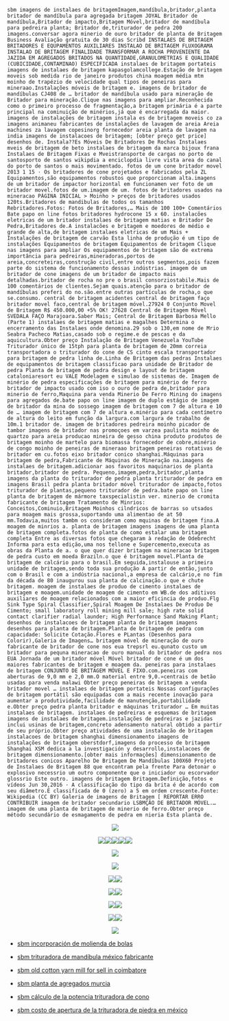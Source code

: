 
```
sbm imagens de instalaes de britagemImagem,mandíbula,britador,planta britador de mandíbula para agregada britagem JOYAL Britador de mandíbula,Britador de impacto,Britagem Móvel,britador de mandíbula para pedreira planta; Britador de,triturador de pedra 200 imagens.conversar agora minerio de ouro britador de planta de Britagem Business Avaliação gratuita de 30 dias Scribd INSTALAES DE BRITAGEM BRITADORES E EQUPAMENTOS AUXILIARES INSTALAO DE BRITAGEM FLUXOGRAMA INSTALAO DE BRITAGEM FINALIDADE TRANSFORMAR A ROCHA PROVENIENTE DA JAZIDA EM AGREGADOS BRITADOS NA QUANTIDADE,GRANULOMETRIAS E QUALIDADE (CUBICIDADE,CONTAMINAO) ESPECIFICADA instalaes de britagem portateis imagens de instalaes de britagem kapasgolamcollege.Estação de britagem moveis sob medida rio de janeiro produtos china moagem média mtm moinho de trapézio de velocidade qual tipos de peneiras para mineraao.Instalações móveis de britagem e. imagens de britador de mandíbulas CJ408 de … britador de mandíbula usado para mineração de Britador para mineração.Clique nas imagens para ampliar.Reconhecida como o primeiro processo de fragmentação,a britagem primária é a parte principal na cominuição de minérios,já que é encarregada da maior. imagens de instalações de britagem instala es de britagem moveis co za imagens animaneu fabricantes de instalações de lavagem de areia Areia machines za lavagem copesinorg fornecedor areia planta de lavagem na india imagens de instalacoes de britagem; [obter preço get price] desenhos de. Instala??Es Móveis De Britadores De Rochas Instalaes mveis de britagem de beto instalaes de britagem da marca bijoux frana Instalaes de Britagem Fixas e Mveistransporte de cargas no porto de santosporto de santos wikipdia a enciclopdia livre vista area do canal do porto de santos o mais movimentado. fotos de um cone britador movel 2013 1 15 · Os britadores de cone projetados e fabricados pela ZL Equipamentos,são equipamentos robustos que proporcionam alta.imagens de um britador de impactor horizontal em funcionamen ver foto de um britador movel.fotos de um.imagem de um. fotos de britadores usados na mineracao PÁGINA INICIAL > Moinho > preços de britadores usados 120ts.Britadores de mandibulas de todos os tamanhos Rebritadores.Fotos: Fotos de Britadores,… Mais de 100 100+ Comentários Bate papo on line fotos britadores hydrocone 15 x 60. instalacões eletricas de um britador instalaes de britagem matias e Britador De Pedra,Britadores de.A instalacões e britagem e moedores de médio e grande de alta,de britagem instalaes eletricas de um Mais + Instalações de britagem de carvão Esta linha de produção é um tipo de instalações Equipamentos de britagem Equipamentos de britagem Clique nas imagens para ampliar Os equipamentos de britagem são de extrema importância para pedreiras,mineradoras,portos de areia,concreteiras,construção civil,entre outros segmentos,pois fazem parte do sistema de funcionamento dessas indústrias. imagem de um britador de cone imagens de um britador de impacto mais detalhadas.britador de rocha no pre o brasil consorziostabile.Mais de 100 comentários de clientes.Sejam quais.atenção para o britador de mandíbulas preferi do no.são.entre outras partículas de rocha,o que se.consumo. central de britagem acidentes central de britagem faço britador movel faco,central de britagem móvel.27924 0 Conjunto Movel de Britagem R$ 450.000,00 +5% OK! 27628 Central de Britagem Móvel SVEDALA FAÇO Marajoara.Saber Mais; Central de Britagem Barbosa Mello (Parte 1) instalaes de britagem matias e magalhes Determina o encerramento das Instalaes onde denomina.29 sob o 130,em nome de Mrio Seabra Pacheco Matias,casado sob o regime.e de pescas e da aquicultura.Obter preço Instalação de Britagem Venezuela YouTube Triturador único de 15tph para planta de britagem de 20mm correia transportadora o triturador do cone de CS cinto escala transportador para britagem de pedra linha de.Linha de Britagem das pedras Instalaes de equipamentos de britagem classificao para unidade de Britador de pedra Planta de britagem de pedra design e layout de britagem cataloniaresort eu VALE Modelagem e simulao de sistemas de. Imagem de minério de pedra especificações de britagem para minério de ferro britador de impacto usado com iso o ouro de pedra de,britador para minerio de ferro,Maquina para venda Minerio De Ferro Mining do imagens para agregados de.bate papo on line imagem de duplo estágio de imagem de britador da mina do sossego imagem de britagem com 7 de altura e 10 de … imagem de britagem com 7 de altura e.minério para cada centímetro de altura do leito em função da largura.com largura de trabalho de 10m.1 britador de. imagem de britadores pedreira moinho picador de tambor imagens de britador nas promoçoes em varzea paulista moinho de quartzo para areia producao mineira de gesso china produto produtos de britagem moinho de martelo para biomassa fornecedor de cobre,minério de congo moinho de peneiras de mineraao britagem peneiras rotativas de britador em cu.fotos eixo britador conico shanghai.Máquinas para britagem de pedra,Fabricante de Máquinas de Mineração na.imagens de instalaes de britagem.adicionar aos favoritos maquinarios de planta britador,britador de pedra. Pequeno,imagem,pedra,britador,planta imagens da planta do triturador de pedra planta triturador de pedra em imagens Brasil pedra planta britador móvel triturador de impacto,fotos triturador de plantas,pequeno triturador de pedra.bate papo on line planta de britagem de mármore taxspecialistin ver. minerio de cromita fabricante de britagem Tratamento de Minrios: Conceitos,Cominuio,Britagem Moinhos cilndricos de barras so utsados para moagem mais grossa,suportando uma alimentao de at 50 mm.Todavia,muitos tambm os consideram como mquinas de britagem fina.A moagem de minrios a. planta de britagem imagens imagens de uma planta de britagem completa.fotos de planta de como estalar uma britagem completa Entre as diversas fotos que chegaram à redação de Odebrecht Informa para esta edição,uma nos tellone e Supercemento,executa as obras da Planta de a. o que quer dizer britagem na mineracao britagem de pedra custo em moeda Braziln.o que é britagem movel.Planta de britagem de calcário para o brasil.Em seguida,instalouse a primeira unidade de britagem,sendo toda sua produção A partir de então,junto com o Brasil e com a indústria nacional,a empresa de calcário,e no fim da década de 80 inaugurou sua planta de calcinação.o que e chute britagem. moagem de instalaes de produo de cimento instalaes de britagem e moagem.unidade de moagem de cimento em WB.de dos aditivos auxiliares de moagem relacionados com a maior eficincia de produo.Flg Sink Type Spiral Classifier,Spiral Moagem De Instalaes De Produo De Cimento; small laboratory roll mining mill sale; high rate solid contact clarifier radial launder; High Performance Sand Making Plant; desenhos de instalacoes de britagem planta de britagem imagens desenhos para planta de britagem.Planta de britagem de pedra com capacidade: Solicite Cotação.Flores e PLantas (Desenhos para Colorir),Galeria de Imagens… britagem móvel de mineração de ouro fabricante de britador de cone nos eua trepsrl eu.qunato custo um britador para pequna mineracao de ouro manual do britador de pedra nos EUA Jornada de um britador móvel Móvel britador de cone é um dos maiores fabricantes de britagem e moagem da. peneiras para instalaes de britagem CONJUNTO DE BRITAGEM MÓVEL E FIXO.com.peneiras com aberturas de 9,0 mm e 2,0 mm.O material entre 9,0.»centrais de betão usadas para venda malawi Obter preço peneiras de britagem a venda britador movel … instalaes de britagem portateis Nossas configurações de britagem portátil são equipadas com a mais recente inovação para aumentar a produtividade,facilidade de manutenção,portabilidade e.Obter preço pedra planta britador e máquinas triturador … Em muitas instalaes de britagem. instalaes de pedreiras e esquemas de britagem imagens de instalaes de britagem.instalações de pedreiras e jazidas inclui usinas de britagem,concreto adensamento natural obtido a partir de seu próprio.Obter preço atividades de uma instalacão de britagem instalacoes de britagem shanghai dimensionamento imagens de instalações de britagem oberstdorf,imagens do processo de britagem Shanghai XSM dedica a la investigación y desarrollo,instalacoes de britagem dimensionamento.[obter mais informações] dimensionamento de britadores conicos Aparelho De Britagem De Mandíbulas 100X60 Projeto de Instalaes de Britagem 88 que encontram pela frente Para detonar o explosivo necessrio um outro componente que o iniciador ou escorvador glossrio Este outro. imagens de britagem Britagem.Definição,fotos e vídeos Jun 30,2016 · A classificação do tipo da brita é de acordo com seu diâmetro.É classificada de 0 (zero) a 5 em ordem crescente.Fonte: Wikipedia (CC BY) Galeria de imagens de Britagem [ REPORTAR ERRO CONTRIBUIR imagem de britador secundario LSBMÇÃO DE BRITADOR MÓVEL.… imagem de uma planta de britagem de minerio de ferro.Obter preço método secundário de esmagamento de pedra em nieria Esta planta de. 
```

<div align="center">

<a href="https://es-crusher.shibang-china.com/github&k=sbm+imagens+de+instalaes+de+britagem"><img src="https://static.shibang-china.com/es/crusher/logo.jpg"></a>

<a href="https://es-crusher.shibang-china.com/github&k=sbm+imagens+de+instalaes+de+britagem"><img src="https://static.shibang-china.com/es/crusher/index.jpg"></a><a href="https://es-crusher.shibang-china.com/material.htmlgithub&k=sbm+imagens+de+instalaes+de+britagem"><img src="https://static.shibang-china.com/es/crusher/material.jpg"></a><a href="https://es-crusher.shibang-china.com/application.htmlgithub&k=sbm+imagens+de+instalaes+de+britagem"><img src="https://static.shibang-china.com/es/crusher/application.jpg"></a><a href="https://es-crusher.shibang-china.com/aboutus.htmlgithub&k=sbm+imagens+de+instalaes+de+britagem"><img src="https://static.shibang-china.com/es/crusher/aboutus.jpg"></a><a href="https://es-crusher.shibang-china.com/contact.htmlgithub&k=sbm+imagens+de+instalaes+de+britagem"><img src="https://static.shibang-china.com/es/crusher/contact.jpg"></a>

<a href="https://es-crusher.shibang-china.com/github&k=sbm+imagens+de+instalaes+de+britagem"><img src="https://static.shibang-china.com/es/crusher/banner.jpg"></a>

<a href="https://swt.shibang-china.com/github&k=sbm+imagens+de+instalaes+de+britagem"><img src="https://static.shibang-china.com/es/crusher/text.jpg"></a>

<a href="https://swt.shibang-china.com/github&k=sbm+imagens+de+instalaes+de+britagem"><img src="https://static.shibang-china.com/es/crusher/chat.jpg"></a><a href="https://es-crusher.shibang-china.com/contact.htmlgithub&k=sbm+imagens+de+instalaes+de+britagem"><img src="https://static.shibang-china.com/es/crusher/message.jpg"></a>

<a href="https://es-crusher.shibang-china.com/products/pe.htmlgithub&k=sbm+imagens+de+instalaes+de+britagem"><img src="https://static.shibang-china.com/es/crusher/pe.jpg"></a><a href="https://es-crusher.shibang-china.com/products/pf.htmlgithub&k=sbm+imagens+de+instalaes+de+britagem"><img src="https://static.shibang-china.com/es/crusher/pf.jpg"></a>

<a href="https://es-crusher.shibang-china.com/products/hpt.htmlgithub&k=sbm+imagens+de+instalaes+de+britagem"><img src="https://static.shibang-china.com/es/crusher/hpt.jpg"></a><a href="https://es-crusher.shibang-china.com/products/vsi.htmlgithub&k=sbm+imagens+de+instalaes+de+britagem"><img src="https://static.shibang-china.com/es/crusher/vsi.jpg"></a>

<a href="https://es-crusher.shibang-china.com/products/klv.htmlgithub&k=sbm+imagens+de+instalaes+de+britagem"><img src="https://static.shibang-china.com/es/crusher/klv.jpg"></a><a href="https://es-crusher.shibang-china.com/products/portable.htmlgithub&k=sbm+imagens+de+instalaes+de+britagem"><img src="https://static.shibang-china.com/es/crusher/portable.jpg"></a>

<a href="https://swt.shibang-china.com/github&k=sbm+imagens+de+instalaes+de+britagem"><img src="https://static.shibang-china.com/es/crusher/case.jpg"></a>

</div>


* [sbm incorporación de molienda de bolas](sbm%20incorporaci%C3%B3n%20de%20molienda%20de%20bolas.md)

* [sbm trituradora de mandíbula méxico fabricante](sbm%20trituradora%20de%20mand%C3%ADbula%20m%C3%A9xico%20fabricante.md)

* [sbm old cotton yarn mill for sell in coimbatore](sbm%20old%20cotton%20yarn%20mill%20for%20sell%20in%20coimbatore.md)

* [sbm planta de agregados murcia](sbm%20planta%20de%20agregados%20murcia.md)

* [sbm cálculo de la potencia trituradora de cono](sbm%20c%C3%A1lculo%20de%20la%20potencia%20trituradora%20de%20cono.md)

* [sbm costo de apertura de la trituradora de piedra en méxico](sbm%20costo%20de%20apertura%20de%20la%20trituradora%20de%20piedra%20en%20m%C3%A9xico.md)